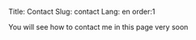 Title: Contact
Slug: contact
Lang: en
order:1

You will see how to contact me in this page very soon